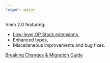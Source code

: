 ```yaml
---
"viem": major
---
```


Viem 2.0 featuring:

- [Low-level OP Stack extensions](https://viem.sh/op-stack.html),
- Enhanced types,
- Miscellaneous improvements and bug fixes.

[Breaking Changes & Migration Guide](https://viem.sh/docs/migration-guide.html)